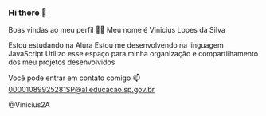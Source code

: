 ### Hi there 👋

Boas vindas ao meu perfil 💙💙
Meu nome é Vinicius Lopes da Silva

Estou estudando na Alura
Estou me desenvolvendo na linguagem JavaScript
Utilizo esse espaço para minha organização e compartilhamento dos meu projetos desenvolvidos

Você pode entrar em contato comigo 📫
00001089925281SP@al.educacao.sp.gov.br

@Vinicius2A
